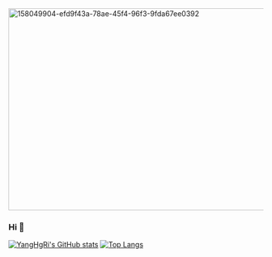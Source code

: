 <img width="2000" height="400" alt="158049904-efd9f43a-78ae-45f4-96f3-9fda67ee0392" src="https://github.com/user-attachments/assets/62038918-7a22-4859-aa66-f5b9c283220b" />

### Hi 👋

<!--
**YangHgRi/YangHgRi** is a ✨ _special_ ✨ repository because its `README.md` (this file) appears on your GitHub profile.

Here are some ideas to get you started:

- 🔭 I’m currently working on ...
- 🌱 I’m currently learning ...
- 👯 I’m looking to collaborate on ...
- 🤔 I’m looking for help with ...
- 💬 Ask me about ...
- 📫 How to reach me: ...
- 😄 Pronouns: ...
- ⚡ Fun fact: ...
-->

[![YangHgRi's GitHub stats](https://github-readme-stats.vercel.app/api?username=YangHgRi&count_private=true&show_icons=true&theme=transparent)](https://github.com/anuraghazra/github-readme-stats) [![Top Langs](https://github-readme-stats.vercel.app/api/top-langs/?username=YangHgRi&layout=compact&langs_count=8)](https://github.com/anuraghazra/github-readme-stats)

